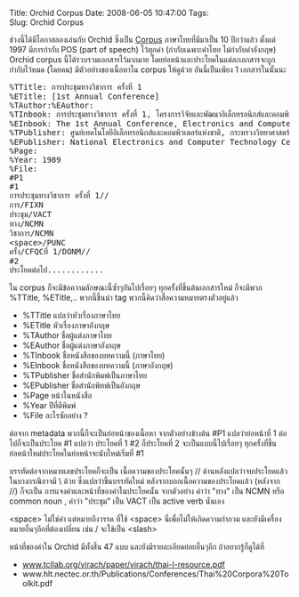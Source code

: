 Title: Orchid Corpus 
Date: 2008-06-05 10:47:00
Tags:  
Slug: Orchid Corpus 


ช่วงนี้ได้มีโอกาสลองเล่นกับ Orchid ซึ่งเป็น <a href="http://en.wikipedia.org/wiki/Text_corpus">Corpus</a> ภาษาไทยที่มีมาเป็น 10 ปีกว่าแล้ว ตั้งแต่ 1997  มีการกำกับ POS (part of speech) ไว้ทุกคำ (กำกับเฉพาะคำไทย ไม่กำกับคำอังกฤษ)  Orchid corpus นี้ได้รวบรวมเอกสารไว้มากมาย โดยย่อหน้าและประโยคในแต่ละเอกสารจะถูกกำกับไว้หมด (โดยคน) มีตัวอย่างของเนื้อหาใน corpus ให้ดูด้วย อันนี้เป็นเพียง 1 เอกสารในนั้นนะ
<pre>%TTitle: การประชุมทางวิชาการ ครั้งที่ 1
%ETitle: [1st Annual Conference]
%TAuthor:%EAuthor:
%TInbook: การประชุมทางวิชาการ ครั้งที่ 1, โครงการวิจัยและพัฒนาอิเล็กทรอนิกส์และคอมพิวเตอร์, ปีงบประมาณ 2531, เล่ม 1
%EInbook: The 1st Annual Conference, Electronics and Computer Research and Development Project, Fiscal Year 1988, Book 1
%TPublisher: ศูนย์เทคโนโลยีอิเล็กทรอนิกส์และคอมพิวเตอร์แห่งชาติ, กระทรวงวิทยาศาสตร์ เทคโนโลยีและการพลังงาน
%EPublisher: National Electronics and Computer Technology Center, Ministry of Science, Technology and Energy
%Page:
%Year: 1989
%File:
#P1
#1
การประชุมทางวิชาการ ครั้งที่ 1//
การ/FIXN
ประชุม/VACT
ทาง/NCMN
วิชาการ/NCMN
&lt;space&gt;/PUNC
ครั้ง/CFQCที่ 1/DONM//
#2
ประโยคต่อไป............</pre>
ใน corpus ก็จะมีข้อความลักษณะนี้ซ้ำๆกันไปเรื่อยๆ ทุกครั้งที่ขึ้นต้นเอกสารใหม่ ก็จะมีพวก %TTitle, %ETitle,.. พวกนี้ขึ้นนำ tag พวกนี้คิดว่าสื่อความหมายตรงตัวอยู่แล้ว
<ul>
	<li>%TTitle แปลว่าหัวเรื่องภาษาไทย</li>
	<li>%ETitle หัวเรื่องภาษาอังกฤษ</li>
	<li>%TAuthor ชื่อผู้แต่งภาษาไทย</li>
	<li>%EAuthor ชื่อผู้แต่งภาษาอังกฤษ</li>
	<li>%TInbook ชื่อหนังสือของบทความนี้ (ภาษาไทย)</li>
	<li>%EInbook ชื่อหนังสือของบทความนี้ (ภาษาอังกฤษ)</li>
	<li>%TPublisher ชื่อสำนักพิมพ์เป็นภาษาไทย</li>
	<li>%EPublisher ชื่อสำนักพิทพ์เป็นอังกฤษ</li>
	<li>%Page หน้าในหนังสือ</li>
	<li>%Year ปีที่ตีพิมพ์</li>
	<li>%File อะไรซักอย่าง ?</li>
</ul>
ต่อจาก metadata พวกนี้ก็จะเป็นย่อหน้าของเนื้อหา จากตัวอย่างข้างต้น #P1 แปลว่าย่อหน้าที่ 1 ต่อไปก็จะเป็นประโยค #1 แปลว่า ประโยคที่ 1 #2 ก็ประโยคที่ 2 จะเป็นแบบนี้ไปเรื่อยๆ ทุกครั้งที่ขึ้นย่อหน้าใหม่ประโยคในย่อหน้าจะนับใหม่เริ่มที่ #1

บรรทัดต่อจากหมายเลขประโยคก็จะเป็น เนื้อความของประโยคนั้นๆ // ด้านหลังแปลว่าจบประโยคแล้ว ในบางกรณีอาจมี \\ ด้วย ซึ่งแปลว่าขึ้นบรรทัดใหม่ หลังจากบอกเนื้อความของประโยคแล้ว (หลังจาก //) ก็จะเป็น การแจงคำและหน้าที่ของคำในประโยคนั้น จากตัวอย่าง คำว่า "ทาง" เป็น NCMN หรือ common noun , คำว่า "ประชุม" เป็น VACT เป็น active verb นั่นเอง

&lt;space&gt; ไม่ใช่คำ แต่หมายถึงวรรค ที่ใช้ &lt;space&gt; นี่เพื่อไม่ให้เกิดความกำกวม และยังมีเครื่องหมายอื่นๆอีกที่ต้องเปลี่ยน เช่น / จะใช้เป็น &lt;slash&gt;

หน้าที่ของคำใน Orchid มีทั้งสิ้น 47 แบบ และยังมีรายละเอียดย่อยอื่นๆอีก ถ้าอยากรู้ก็ดูได้ที่
<ul>
	<li><a href="http://www.blogger.com/www.tcllab.org/virach/paper/virach/thai-l-resource.pdf"><span class="a">www.tcllab.org/virach/paper/virach/thai-l-resource.pdf</span></a></li>
	<li><a href="http://www.blogger.com/www.hlt.nectec.or.th/Publications/Conferences/Thai%20Corpora%20Toolkit.pdf"></a><a>www.hlt.nectec.or.th/Publications/</a><a>Conferences/Thai%20Corpora%20Toolkit.pdf</a></li>
</ul>
